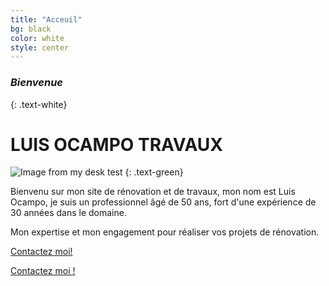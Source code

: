 ```yaml
---
title: "Acceuil"
bg: black
color: white
style: center
---
```


### *Bienvenue*
{: .text-white}

<span class="fa-stack subtlecircle" style="font-size:100px; background:rgba(255,166,0,0.1)">
  <i class="fa fa-circle fa-stack-2x text-white"></i>
  <i class="fa fa-building-o fa-stack-1x text-orange"></i>
</span>

# LUIS OCAMPO TRAVAUX
<img src="https://prismic-io.s3.amazonaws.com/lebonartisan/7c0a3f7578fe9c0b4cb864972a6807a5b47bee81_les-travaux-de-platrerie.jpg" alt="Image from my desk test">
{: .text-green}

Bienvenu sur mon site de rénovation et de travaux, mon nom est Luis Ocampo, je suis un professionnel âgé de 50 ans, fort d'une expérience de 30 années dans le domaine.

Mon expertise et mon engagement pour réaliser vos projets de rénovation.

[Contactez moi!](luis.ocampo@gmail.cccooommm)

<span id="forkongithub">
  <a href="{{ site.source_link }}" class="bg-white">
    Contactez moi !
  </a>
</span>

